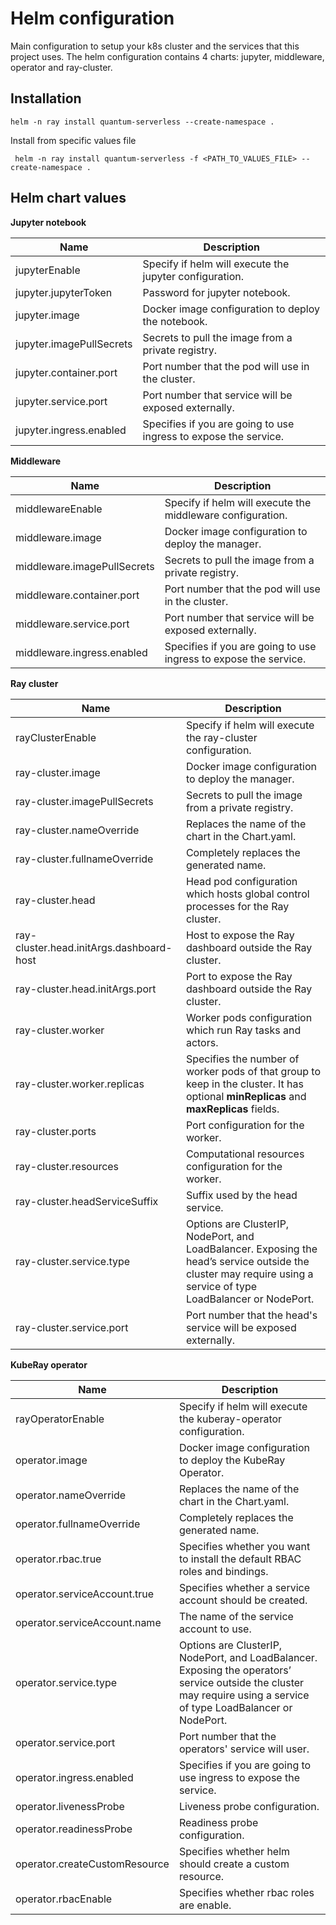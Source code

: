 # Helm configuration

Main configuration to setup your k8s cluster and the services that this project uses. The helm configuration contains 4 charts: jupyter, middleware, operator and ray-cluster.

## Installation

```shell
helm -n ray install quantum-serverless --create-namespace .
```

Install from specific values file
```shell
 helm -n ray install quantum-serverless -f <PATH_TO_VALUES_FILE> --create-namespace .
```

## Helm chart values

**Jupyter notebook**

| Name                      | Description                                                       |
|---------------------------|-------------------------------------------------------------------|
| jupyterEnable             | Specify if helm will execute the jupyter configuration.           |
| jupyter.jupyterToken      | Password for jupyter notebook.                                    |
| jupyter.image             | Docker image configuration to deploy the notebook.                |
| jupyter.imagePullSecrets  | Secrets to pull the image from a private registry.                |
| jupyter.container.port    | Port number that the pod will use in the cluster.                 |
| jupyter.service.port      | Port number that service will be exposed externally.              |
| jupyter.ingress.enabled   | Specifies if you are going to use ingress to expose the service.  |

**Middleware**

| Name                          | Description                                                       |
|-------------------------------|-------------------------------------------------------------------|
| middlewareEnable              | Specify if helm will execute the middleware configuration.        |
| middleware.image              | Docker image configuration to deploy the manager.                 |
| middleware.imagePullSecrets   | Secrets to pull the image from a private registry.                |
| middleware.container.port     | Port number that the pod will use in the cluster.                 |
| middleware.service.port       | Port number that service will be exposed externally.              |
| middleware.ingress.enabled    | Specifies if you are going to use ingress to expose the service.  |

**Ray cluster**

| Name                                      | Description                                                                                                                                                                   |
|-------------------------------------------|-------------------------------------------------------------------------------------------------------------------------------------------------------------------------------|
| rayClusterEnable                          | Specify if helm will execute the ray-cluster configuration.                                                                                                       |
| ray-cluster.image                         | Docker image configuration to deploy the manager.                                                                                                                 |
| ray-cluster.imagePullSecrets              | Secrets to pull the image from a private registry.                                                                                                                |
| ray-cluster.nameOverride                  | Replaces the name of the chart in the Chart.yaml.                                                                                                                 |
| ray-cluster.fullnameOverride              | Completely replaces the generated name.                                                                                                                           |
| ray-cluster.head                          | Head pod configuration which hosts global control processes for the Ray cluster.                                                                                  |
| ray-cluster.head.initArgs.dashboard-host  | Host to expose the Ray dashboard outside the Ray cluster.                                                                                                         |
| ray-cluster.head.initArgs.port            | Port to expose the Ray dashboard outside the Ray cluster.                                                                                                         |
| ray-cluster.worker                        | Worker pods configuration which run Ray tasks and actors.                                                                                                         |
| ray-cluster.worker.replicas               | Specifies the number of worker pods of that group to keep in the cluster. It has optional **minReplicas** and **maxReplicas** fields.                             |
| ray-cluster.ports                         | Port configuration for the worker.                                                                                                                                |
| ray-cluster.resources                     | Computational resources configuration for the worker.                                                                                                             |
| ray-cluster.headServiceSuffix             | Suffix used by the head service.                                                                                                                                  |
| ray-cluster.service.type                  | Options are ClusterIP, NodePort, and LoadBalancer. Exposing the head’s service outside the cluster may require using a service of type LoadBalancer or NodePort.  |
| ray-cluster.service.port                  | Port number that the head's service will be exposed externally.                                                                                                   |



**KubeRay operator**

| Name                          | Description                                                                                                                                                           |
|-------------------------------|-----------------------------------------------------------------------------------------------------------------------------------------------------------------------|
| rayOperatorEnable             | Specify if helm will execute the kuberay-operator configuration.                                                                                                      |
| operator.image                | Docker image configuration to deploy the KubeRay Operator.                                                                                                            |
| operator.nameOverride         | Replaces the name of the chart in the Chart.yaml.                                                                                                                     |
| operator.fullnameOverride     | Completely replaces the generated name.                                                                                                                               |
| operator.rbac.true            | Specifies whether you want to install the default RBAC roles and bindings.                                                                                            |
| operator.serviceAccount.true  | Specifies whether a service account should be created.                                                                                                                |
| operator.serviceAccount.name  | The name of the service account to use.                                                                                                                               |
| operator.service.type         | Options are ClusterIP, NodePort, and LoadBalancer. Exposing the operators’ service outside the cluster may require using a service of type LoadBalancer or NodePort.  |
| operator.service.port         | Port number that the operators' service will user.                                                                                                                    |
| operator.ingress.enabled      | Specifies if you are going to use ingress to expose the service.                                                                                                      |
| operator.livenessProbe        | Liveness probe configuration.                                                                                                                                         |
| operator.readinessProbe       | Readiness probe configuration.                                                                                                                                        |
| operator.createCustomResource | Specifies whether helm should create a custom resource.                                                                                                               |
| operator.rbacEnable           | Specifies whether rbac roles are enable.                                                                                                                              |
